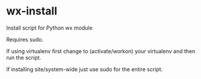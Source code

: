 wx-install
==========

Install script for Python wx module

Requires sudo.

If using virtualenv first change to (activate/workon) your virtualenv and then
run the script.

If installing site/system-wide just use sudo for the entire script.
